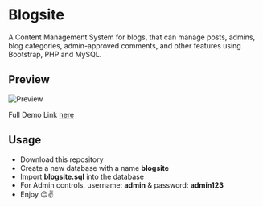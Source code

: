 # Blogsite

A Content Management System for blogs, that can manage posts, admins, blog categories, admin-approved comments, and other features using Bootstrap, PHP and MySQL.

## Preview

![Preview](./Snapshots/preview.gif)

Full Demo Link [here](https://drive.google.com/file/d/1gj0WdtJy9TP8p2eySSebPhEn-cIJ56pb/view)

## Usage

* Download this repository
* Create a new database with a name **blogsite**
* Import **blogsite.sql** into the database
* For Admin controls, username: **admin** & password: **admin123** 
* Enjoy 😊✌
